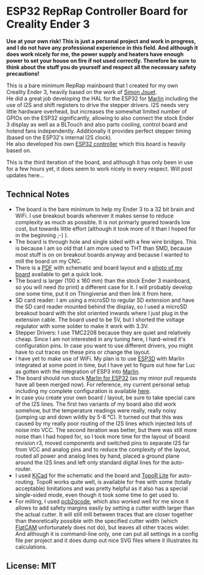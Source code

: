 # ESP32 RepRap Controller Board for Creality Ender 3

**Use at your own risk! This is just a personal project and work in progress, and I do not have any professional experience in this field. And although it does work nicely for me, the power supply and heaters have enough power to set your house on fire if not used correctly. Therefore be sure to think about the stuff you do yourself and respect all the necessary safety precautions!**

This is a bare minimum RepRap mainboard that I created for my own Creality Ender 3, heavily based on the work of [Simon Jouet](https://github.com/simon-jouet).  
He did a great job developing the HAL for the ESP32 for [Marlin](https://github.com/MarlinFirmware/Marlin/tree/bugfix-2.0.x/Marlin/src/HAL/HAL_ESP32) including the use of I2S and shift registers to drive the stepper drivers. I2S needs very little hardware overhead, but increases the somewhat limited number of GPIOs on the ESP32 significantly, allowing to also connect the stock Ender 3 display as well as a BLTouch and also parts cooling, control board and hotend fans independently. Additionally it provides perfect stepper timing (based on the ESP32's internal I2S clock).  
He also developed his own [ESP32 controller](https://github.com/simon-jouet/ESP32Controller) which this board is heavily based on.

This is the third iteration of the board, and although it has only been in use for a few hours yet, it does seem to work nicely in every respect. Will post updates here...

## Technical Notes
* The board is the bare minimum to help my Ender 3 to a 32 bit brain and WiFi. I use breakout boards wherever it makes sense to reduce complexity as much as possible. It is not primarly geared towards low cost, but towards little effort (although it took more of it than I hoped for in the beginning ;-) ).
* The board is through hole and single sided with a few wire bridges. This is because I am so old that I am more used to THT than SMD, because most stuff is on on breakout boards anyway and because I wanted to mill the board on my CNC.
* There is a [PDF](https://github.com/felixstorm/Creality_Ender_3_ESP32_Board/blob/master/201904_Esp32ReprapController_Schematic_and_Layout.pdf) with schematic and board layout and a [photo of my board](https://github.com/felixstorm/Creality_Ender_3_ESP32_Board/blob/master/Creality_Ender_3_ESP32_Board.jpg) available to get a quick look.
* The board is larger (100 x 160 mm) than the stock Ender 3 mainboard, so you will need (to print) a different case for it. I will probably develop one some time, put it on Thingiverse and then link it from here.
* SD card reader: I am using a microSD to regular SD extension and have the SD card reader mounted behind the display, so I used a microSD breakout board with the slot oriented inwards where I just plug in the extension cable. The board used to be 5V, but I shorted the voltage regulator with some solder to make it work with 3.3V.
* Stepper Drivers: I use TMC2208 because they are quiet and relatively cheap. Since I am not interested in any tuning here, I hard-wired it's configuration pins. In case you want to use different drivers, you might have to cut traces on these pins or change the layout.
* I have yet to make use of WiFi. My plan is to use [ESP3D](https://github.com/luc-github/ESP3D) with Marlin integrated at some point in time, but I have yet to figure out how far Luc as gotten with the integration of ESP3 into [Marlin](https://github.com/luc-github/Marlin/tree/bugfix-2.0.x).
* The board should run stock [Marlin for ESP32](https://github.com/MarlinFirmware/Marlin/tree/bugfix-2.0.x/Marlin/src/HAL/HAL_ESP32) (as my minor pull requests have all been merged now). For reference, my current personal setup including my complete configuration is available [here](https://github.com/felixstorm/Marlin/tree/Felix_Ender3_ESP32_2.0.x).
* In case you create your own board / layout, be sure to take special care of the I2S lines. The first two variants of my board also did work somehow, but the temperature readings were really, really noisy (jumping up and down wildly by 5-8 °C). It turned out that this was caused by my really poor routing of the I2S lines which injected lots of noise into VCC. The second iteration was better, but there was still more noise than I had hoped for, so I took more time for the layout of board revision r3, moved components and switched pins to separate I2S far from VCC and analog pins and to reduce the complexity of the layout, routed all power and analog lines by hand, placed a ground plane around the I2S lines and left only standard digital lines for the auto-router.
* I used [KiCad](http://www.kicad.org/) for the schematic and the board and [TopoR Lite](https://www.eremex.com/products/topor/) for auto-routing. TopoR works quite well, is available for free with some (totally acceptable) limitations and was pretty helpful as it also has a special single-sided mode, even though it took some time to get used to.
* For milling, I used [pcb2gcode](https://github.com/pcb2gcode/pcb2gcode), which also worked well for me since it allows to add safety margins easily by setting a cutter width larger than the actual cutter. It will still mill between traces that are closer together than theoretically possible with the specified cutter width (which [FlatCAM](http://flatcam.org/) unfortunately does not do), but leaves all other traces wider. And although it is command-line only, one can put all settings in a config file per project and it does dump out nice SVG files where it illustrates its calculations.

## License: MIT

